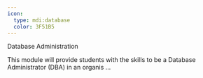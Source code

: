 ```yaml
---
icon:
  type: mdi:database
  color: 3F51B5
---
```


Database Administration

This module will provide students with the skills to be a Database Administrator (DBA) in an organis ... 
